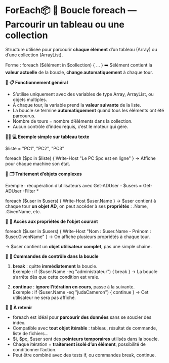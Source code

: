 # ForEach📦 **🔁 Boucle foreach — Parcourir un tableau ou une collection**

Structure utilisée pour parcourir **chaque élément** d’un tableau (Array) ou d’une collection (ArrayList).

Forme : foreach ($élément in $collection) { ... } ➡️ $élément contient la **valeur actuelle** de la boucle, **change automatiquement** à chaque tour.



🧮 **📋 Fonctionnement général**

- S’utilise uniquement avec des variables de type Array, ArrayList, ou objets multiples.
- À chaque tour, la variable prend la **valeur suivante** de la liste.
- La boucle se termine **automatiquement** quand tous les éléments ont été parcourus.
- Nombre de tours = nombre d’éléments dans la collection.
- Aucun contrôle d’index requis, c’est le moteur qui gère.



🧑‍💻 **💻 Exemple simple sur tableau texte**

$liste = "PC1", "PC2", "PC3"

foreach ($pc in $liste) { Write-Host "Le PC $pc est en ligne" } → Affiche pour chaque machine son état.



📡 **🗂 Traitement d’objets complexes**

Exemple : récupération d’utilisateurs avec Get-ADUser - $users = Get-ADUser -Filter *

foreach ($user in $users) { Write-Host $user.Name } → $user contient à chaque tour **un objet AD**, on peut accéder à ses **propriétés** : .Name, .GivenName, etc.



🧩 **🔎 Accès aux propriétés de l’objet courant**

foreach ($user in $users) { Write-Host "Nom : $user.Name - Prénom : $user.GivenName" } → On affiche plusieurs propriétés à chaque tour.

→ $user contient un **objet utilisateur complet**, pas une simple chaîne.



🛑 **🔧 Commandes de contrôle dans la boucle**

1.  **break** : quitte **immédiatement** la boucle.  
    Exemple : if ($user.Name -eq "administrateur") { break } → La boucle s’arrête dès que cette condition est vraie.

2.  **continue** : **ignore l’itération en cours**, passe à la suivante.  
    Exemple : if ($user.Name -eq "judaCameron") { continue } → Cet utilisateur ne sera pas affiché.



📌 **🧠 À retenir**

- foreach est idéal pour **parcourir des données** sans se soucier des index.
- Compatible avec **tout objet itérable** : tableau, résultat de commande, liste de fichiers...
- $i, $pc, $user sont des **pointeurs temporaires** utilisés dans la boucle.
- Chaque itération = **traitement isolé d’un élément**, possibilité de conditionner l’action.
- Peut être combiné avec des tests if, ou commandes break, continue.
